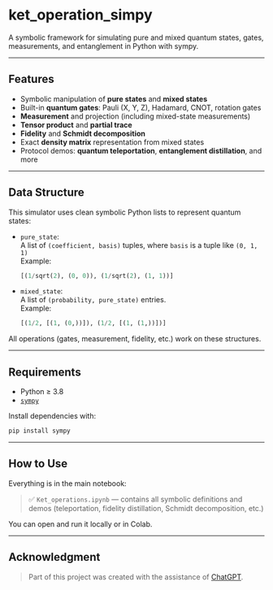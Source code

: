 # ket_operation_simpy
A symbolic framework for simulating pure and mixed quantum states, gates, measurements, and entanglement in Python with sympy.

---

## Features

- Symbolic manipulation of **pure states** and **mixed states**
- Built-in **quantum gates**: Pauli (X, Y, Z), Hadamard, CNOT, rotation gates
- **Measurement** and projection (including mixed-state measurements)
- **Tensor product** and **partial trace**
- **Fidelity** and **Schmidt decomposition**
- Exact **density matrix** representation from mixed states
- Protocol demos: **quantum teleportation**, **entanglement distillation**, and more

---

## Data Structure

This simulator uses clean symbolic Python lists to represent quantum states:

- `pure_state`:  
  A list of `(coefficient, basis)` tuples, where `basis` is a tuple like `(0, 1, 1)`  
  Example:  
  ```python
  [(1/sqrt(2), (0, 0)), (1/sqrt(2), (1, 1))]
  ```

- `mixed_state`:  
  A list of `(probability, pure_state)` entries.  
  Example:  
  ```python
  [(1/2, [(1, (0,))]), (1/2, [(1, (1,))])]
  ```

All operations (gates, measurement, fidelity, etc.) work on these structures.

---

## Requirements

- Python ≥ 3.8
- [`sympy`](https://www.sympy.org/)

Install dependencies with:

```bash
pip install sympy
```

---

## How to Use

Everything is in the main notebook:

> ✅ `Ket_operations.ipynb` — contains all symbolic definitions and demos (teleportation, fidelity distillation, Schmidt decomposition, etc.)

You can open and run it locally or in Colab.

---

## Acknowledgment

> Part of this project was created with the assistance of [ChatGPT](https://chat.openai.com/).
